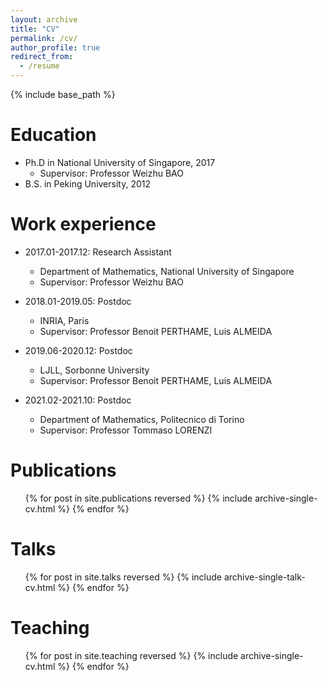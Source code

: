 ```yaml
---
layout: archive
title: "CV"
permalink: /cv/
author_profile: true
redirect_from:
  - /resume
---
```


{% include base_path %}

Education
======
* Ph.D in National University of Singapore, 2017 
	* Supervisor: Professor Weizhu BAO 
* B.S. in Peking University, 2012

Work experience
======
* 2017.01-2017.12: Research Assistant
  * Department of Mathematics, National University of Singapore
  * Supervisor: Professor Weizhu BAO

* 2018.01-2019.05: Postdoc
  * INRIA, Paris
  * Supervisor: Professor Benoit PERTHAME, Luis ALMEIDA

* 2019.06-2020.12: Postdoc
  * LJLL, Sorbonne University
  * Supervisor: Professor Benoit PERTHAME, Luis ALMEIDA

* 2021.02-2021.10: Postdoc
	* Department of Mathematics, Politecnico di Torino
	* Supervisor: Professor Tommaso LORENZI
  

Publications
======
  <ul>{% for post in site.publications reversed %}
    {% include archive-single-cv.html %}
  {% endfor %}</ul>
  
Talks
======
  <ul>{% for post in site.talks reversed %}
    {% include archive-single-talk-cv.html  %}
  {% endfor %}</ul>
  
Teaching
======
  <ul>{% for post in site.teaching reversed %}
    {% include archive-single-cv.html %}
  {% endfor %}</ul>
  

